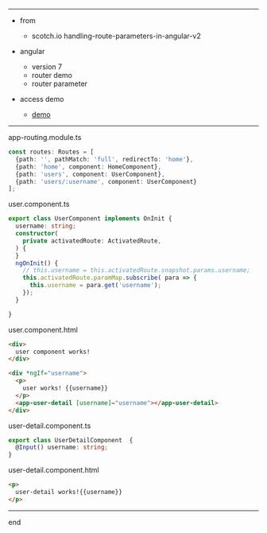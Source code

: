 

---

- from
  - scotch.io handling-route-parameters-in-angular-v2

- angular
  - version 7
  - router demo
  - router parameter

- access demo
  - [demo](https://littleostar-angular.github.io/angular-router-parameter-demo/)

---


app-routing.module.ts
```typescript
const routes: Routes = [
  {path: '', pathMatch: 'full', redirectTo: 'home'},
  {path: 'home', component: HomeComponent},
  {path: 'users', component: UserComponent},
  {path: 'users/:username', component: UserComponent}
];
```

user.component.ts
```typescript
export class UserComponent implements OnInit {
  username: string;
  constructor(
    private activatedRoute: ActivatedRoute,
  ) {
  }
  ngOnInit() {
    // this.username = this.activatedRoute.snapshot.params.username;
    this.activatedRoute.paramMap.subscribe( para => {
      this.username = para.get('username');
    });
  }

}
```

user.component.html
```html
<div>
  user component works!
</div>

<div *ngIf="username">
  <p>
    user works! {{username}}
  </p>
  <app-user-detail [username]="username"></app-user-detail>
</div>
```

user-detail.component.ts
```typescript
export class UserDetailComponent  {
  @Input() username: string;
}
```

user-detail.component.html
```html
<p>
  user-detail works!{{username}}
</p>

```

---

end
